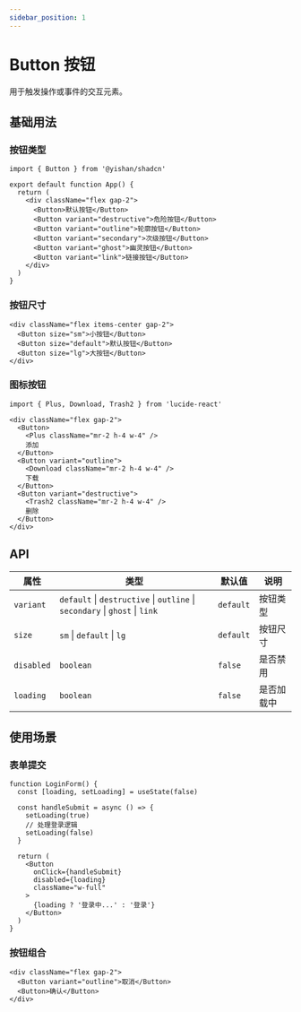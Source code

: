 ```yaml
---
sidebar_position: 1
---
```


# Button 按钮

用于触发操作或事件的交互元素。

## 基础用法

### 按钮类型

```tsx
import { Button } from '@yishan/shadcn'

export default function App() {
  return (
    <div className="flex gap-2">
      <Button>默认按钮</Button>
      <Button variant="destructive">危险按钮</Button>
      <Button variant="outline">轮廓按钮</Button>
      <Button variant="secondary">次级按钮</Button>
      <Button variant="ghost">幽灵按钮</Button>
      <Button variant="link">链接按钮</Button>
    </div>
  )
}
```

### 按钮尺寸

```tsx
<div className="flex items-center gap-2">
  <Button size="sm">小按钮</Button>
  <Button size="default">默认按钮</Button>
  <Button size="lg">大按钮</Button>
</div>
```

### 图标按钮

```tsx
import { Plus, Download, Trash2 } from 'lucide-react'

<div className="flex gap-2">
  <Button>
    <Plus className="mr-2 h-4 w-4" />
    添加
  </Button>
  <Button variant="outline">
    <Download className="mr-2 h-4 w-4" />
    下载
  </Button>
  <Button variant="destructive">
    <Trash2 className="mr-2 h-4 w-4" />
    删除
  </Button>
</div>
```

## API

| 属性 | 类型 | 默认值 | 说明 |
|---|---|---|---|
| `variant` | `default` \| `destructive` \| `outline` \| `secondary` \| `ghost` \| `link` | `default` | 按钮类型 |
| `size` | `sm` \| `default` \| `lg` | `default` | 按钮尺寸 |
| `disabled` | `boolean` | `false` | 是否禁用 |
| `loading` | `boolean` | `false` | 是否加载中 |

## 使用场景

### 表单提交

```tsx
function LoginForm() {
  const [loading, setLoading] = useState(false)

  const handleSubmit = async () => {
    setLoading(true)
    // 处理登录逻辑
    setLoading(false)
  }

  return (
    <Button 
      onClick={handleSubmit}
      disabled={loading}
      className="w-full"
    >
      {loading ? '登录中...' : '登录'}
    </Button>
  )
}
```

### 按钮组合

```tsx
<div className="flex gap-2">
  <Button variant="outline">取消</Button>
  <Button>确认</Button>
</div>
```